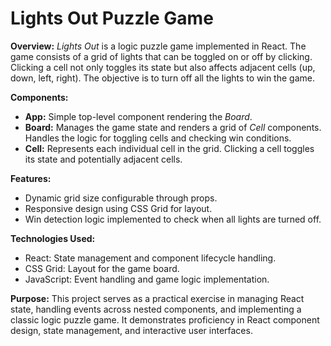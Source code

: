# Lights Out Puzzle Game

**Overview:**
*Lights Out* is a logic puzzle game implemented in React. The game consists of a grid of lights that can be toggled on or off by clicking. Clicking a cell not only toggles its state but also affects adjacent cells (up, down, left, right). The objective is to turn off all the lights to win the game.

**Components:**
- **App:** Simple top-level component rendering the *Board*.
- **Board:** Manages the game state and renders a grid of *Cell* components. Handles the logic for toggling cells and checking win conditions.
- **Cell:** Represents each individual cell in the grid. Clicking a cell toggles its state and potentially adjacent cells.

**Features:**
- Dynamic grid size configurable through props.
- Responsive design using CSS Grid for layout.
- Win detection logic implemented to check when all lights are turned off.

**Technologies Used:**
- React: State management and component lifecycle handling.
- CSS Grid: Layout for the game board.
- JavaScript: Event handling and game logic implementation.

**Purpose:**
This project serves as a practical exercise in managing React state, handling events across nested components, and implementing a classic logic puzzle game. It demonstrates proficiency in React component design, state management, and interactive user interfaces.
